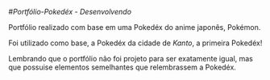 #*Portfólio-Pokedéx - Desenvolvendo*
     
   Portfólio realizado com base em uma Pokedéx do anime japonês, Pokémon.
   
   Foi utilizado como base, a Pokedéx da cidade de *Kanto*, a primeira Pokedéx!
   
   Lembrando que o portfólio não foi projeto para ser exatamente igual, mas que possuise elementos semelhantes que relembrassem a Pokedéx.
   
